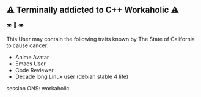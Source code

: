 
## :warning: Terminally addicted to C++ Workaholic :warning:

:eye: :lips: :eye: 

This User may contain the following traits known by The State of California to cause cancer:

* Anime Avatar
* Emacs User
* Code Reviewer
* Decade long Linux user (debian stable 4 life)


session ONS: workaholic
